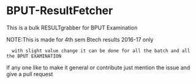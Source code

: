 # BPUT-ResultFetcher
This is a bulk RESULTgrabber for BPUT Examination

NOTE:This is made for 4th sem Btech results 2016-17 only

      with slight value change it can be done for all the batch and all the BPUT EXAMINATION

If any one like to make it general or contribute just mention the issue and give a pull request
